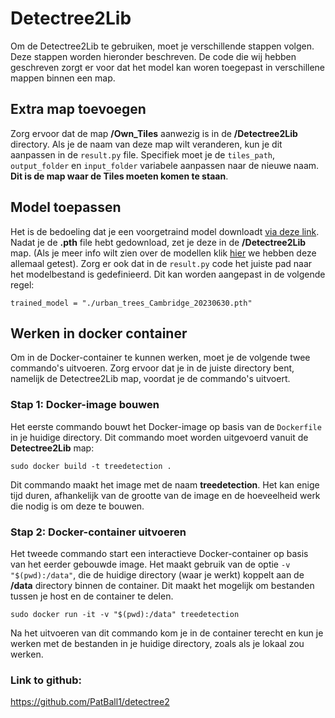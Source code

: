 # Detectree2Lib
Om de Detectree2Lib te gebruiken, moet je verschillende stappen volgen. Deze stappen worden hieronder beschreven. De code die wij hebben geschreven zorgt er voor dat het model kan woren toegepast in verschillene mappen binnen een map.

## Extra map toevoegen
Zorg ervoor dat de map **/Own_Tiles** aanwezig is in de **/Detectree2Lib** directory. Als je de naam van deze map wilt veranderen, kun je dit aanpassen in de `result.py` file. Specifiek moet je de `tiles_path`, `output_folder` en `input_folder` variabele aanpassen naar de nieuwe naam. **Dit is de map waar de Tiles moeten komen te staan**.

## Model toepassen
Het is de bedoeling dat je een voorgetraind model downloadt [via deze link](https://zenodo.org/records/12773341). Nadat je de **.pth** file hebt gedownload, zet je deze in de **/Detectree2Lib** map. (Als je meer info wilt zien over de modellen klik [hier](docs/) we hebben deze allemaal getest). Zorg er ook dat in de `result.py` code het juiste pad naar het modelbestand is gedefinieerd. Dit kan worden aangepast in de volgende regel:
```
trained_model = "./urban_trees_Cambridge_20230630.pth"
```

## Werken in docker container
Om in de Docker-container te kunnen werken, moet je de volgende twee commando's uitvoeren. Zorg ervoor dat je in de juiste directory bent, namelijk de Detectree2Lib map, voordat je de commando's uitvoert.

### Stap 1: Docker-image bouwen
Het eerste commando bouwt het Docker-image op basis van de `Dockerfile` in je huidige directory. Dit commando moet worden uitgevoerd vanuit de **Detectree2Lib** map:
```
sudo docker build -t treedetection .
```
Dit commando maakt het image met de naam **treedetection**. Het kan enige tijd duren, afhankelijk van de grootte van de image en de hoeveelheid werk die nodig is om deze te bouwen.

### Stap 2: Docker-container uitvoeren
Het tweede commando start een interactieve Docker-container op basis van het eerder gebouwde image. Het maakt gebruik van de optie `-v "$(pwd):/data"`, die de huidige directory (waar je werkt) koppelt aan de **/data** directory binnen de container. Dit maakt het mogelijk om bestanden tussen je host en de container te delen.

```
sudo docker run -it -v "$(pwd):/data" treedetection
```
Na het uitvoeren van dit commando kom je in de container terecht en kun je werken met de bestanden in je huidige directory, zoals als je lokaal zou werken.


### Link to github: 
https://github.com/PatBall1/detectree2 


